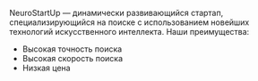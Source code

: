 NeuroStartUp — динамически развивающийся стартап, специализирующийся на поиске с использованием новейших технологий искусственного интеллекта. Наши преимущества:

+ Высокая точность поиска
+ Высокая скорость поиска
+ Низкая цена